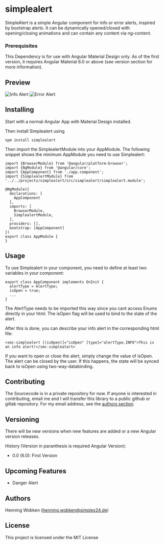 # simplealert

SimpleAlert is a simple Angular component for info or error alerts, inspired by bootstrap alerts. 
It can be dynamically opened/closed with opening/closing animations and can contain any content via ng-content.

### Prerequisites

This Dependency is for use with Angular Material Design only. As of the first version, 
it requires Angular Material 6.0 or above (see version section for more information).

## Preview

![Info Alert](https://simplex24.de/info.png "Info Alert")
![Error Alert](https://simplex24.de/error.png "Error Alert")

## Installing

Start with a normal Angular App with Material Design installed.

Then install Simplealert using

```
npm install simplealert
```

Then import the SimplealertModule into your AppModule. The following snippet shows the minimum AppModule you need to use Simplealert:

```
import {BrowserModule} from '@angular/platform-browser';
import {NgModule} from '@angular/core';
import {AppComponent} from './app.component';
import {SimplealertModule} from '../../projects/simplealert/src/simplealert/simplealert.module';

@NgModule({
  declarations: [
    AppComponent
  ],
  imports: [
    BrowserModule,
    SimplealertModule,
  ],
  providers: [],
  bootstrap: [AppComponent]
})
export class AppModule {
}

```

## Usage

To use Simplealert in your component, you need to define at least two variables in your component:

```
export class AppComponent implements OnInit {
  alertType = AlertType;
  isOpen = true;
  ...
}
```

The AlertType needs to be imported this way since you cant access Enums directly in your html.
The isOpen flag will be used to bind to the state of the alert.

After this is done, you can describe your info alert in the corresponding html file:

```
<smc-simplealert [(isOpen)]="isOpen" [type]="alertType.INFO">This is an info alert!</smc-simplealert>
```

If you want to open or close the alert, simply change the value of isOpen. The alert can be closed by the user. 
If this happens, the state will be synced back to isOpen using two-way-databinding.

## Contributing

The Sourcecode is in a private repository for now. 
If anyone is interested in contributing, email me and I will transfer this library to a public github or gitlab repository.
For my email address, see the [authors section](#Authors).

## Versioning

There will be new versions when new features are added or a new Angular version releases.

History (Version in paranthesis is required Angular Version):
+ 0.0 (6.0): First Version

## Upcoming Features
+ Danger Alert

## Authors

Henning Wobken (henning.wobken@simplex24.de)

## License

This project is licensed under the MIT License
